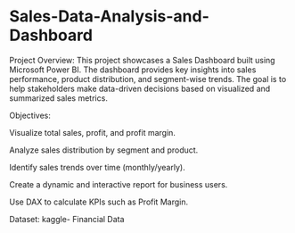 # Sales-Data-Analysis-and-Dashboard
Project Overview:
This project showcases a Sales Dashboard built using Microsoft Power BI. The dashboard provides key insights into sales performance, product distribution, and segment-wise trends. The goal is to help stakeholders make data-driven decisions based on visualized and summarized sales metrics.

Objectives:

Visualize total sales, profit, and profit margin.

Analyze sales distribution by segment and product.

Identify sales trends over time (monthly/yearly).

Create a dynamic and interactive report for business users.

Use DAX to calculate KPIs such as Profit Margin.

Dataset: kaggle- Financial Data
